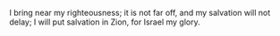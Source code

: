 I bring near my righteousness; it is not far off, and my salvation will not delay; I will put salvation in Zion, for Israel my glory.
